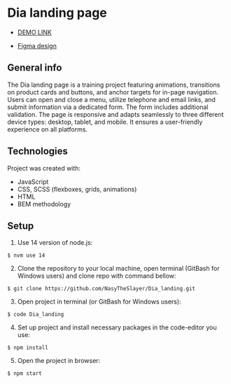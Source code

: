 # Dia landing page

- [DEMO LINK](https://nasytheslayer.github.io/Dia_landing/)

- [Figma design](https://www.figma.com/file/7qwsWggv9BAxMi2VPhBuPr/Air-(formerly-Dia)?node-id=9138%3A35)

## General info
The Dia landing page is a training project featuring animations, transitions on product cards and buttons, and anchor targets for in-page navigation. Users can open and close a menu, utilize telephone and email links, and submit information via a dedicated form. The form includes additional validation. The page is responsive and adapts seamlessly to three different device types: desktop, tablet, and mobile. It ensures a user-friendly experience on all platforms.

## Technologies
Project was created with:
* JavaScript
* CSS, SCSS (flexboxes, grids, animations)
* HTML
* BEM methodology

## Setup
1. Use 14 version of node.js:
```
$ nvm use 14
```

2. Clone the repository to your local machine, open terminal (GitBash for Windows users) and clone repo with command bellow:
```
$ git clone https://github.com/NasyTheSlayer/Dia_landing.git
```

3. Open project in terminal (or GitBash for Windows users):
```
$ code Dia_landing
```

4. Set up project and install necessary packages in the code-editor you use:
```
$ npm install
```

5. Open the project in browser:
```
$ npm start
```

